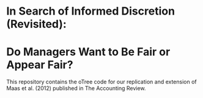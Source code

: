 # In Search of Informed Discretion (Revisited):  
# Do Managers Want to Be Fair or Appear Fair?
This repository contains the oTree code for our replication and extension of Maas et al. (2012) published in The Accounting Review.
